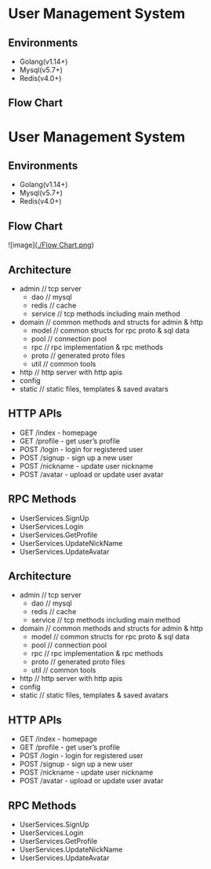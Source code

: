 User Management System
===========================

Environments
------------

* Golang(v1.14+)
* Mysql(v5.7+)
* Redis(v4.0+)

Flow Chart
------------
User Management System
===========================

Environments
------------

* Golang(v1.14+)
* Mysql(v5.7+)
* Redis(v4.0+)

Flow Chart
------------
![image]([./Flow Chart.png](https://github.com/Kartoro/MXCareerGolang-202212/blob/main/docs/UMS/Flow%20Chart.png))

Architecture
------------
- admin // tcp server
  - dao // mysql
  - redis // cache
  - service // tcp methods including main method
- domain // common methods and structs for admin & http 
  - model // common structs for rpc proto & sql data
  - pool // connection pool
  - rpc // rpc implementation & rpc methods
  - proto // generated proto files
  - util // common tools
- http // http server with http apis
- config
- static // static files, templates & saved avatars

HTTP APIs
------------

- GET /index - homepage
- GET /profile - get user’s profile
- POST /login - login for registered user
- POST /signup - sign up a new user
- POST /nickname - update user nickname
- POST /avatar - upload or update user avatar

RPC Methods
------------

- UserServices.SignUp
- UserServices.Login
- UserServices.GetProfile
- UserServices.UpdateNickName
- UserServices.UpdateAvatar

Architecture
------------
- admin // tcp server
  - dao // mysql
  - redis // cache
  - service // tcp methods including main method
- domain // common methods and structs for admin & http 
  - model // common structs for rpc proto & sql data
  - pool // connection pool
  - rpc // rpc implementation & rpc methods
  - proto // generated proto files
  - util // common tools
- http // http server with http apis
- config
- static // static files, templates & saved avatars

HTTP APIs
------------

- GET /index - homepage
- GET /profile - get user’s profile
- POST /login - login for registered user
- POST /signup - sign up a new user
- POST /nickname - update user nickname
- POST /avatar - upload or update user avatar

RPC Methods
------------

- UserServices.SignUp
- UserServices.Login
- UserServices.GetProfile
- UserServices.UpdateNickName
- UserServices.UpdateAvatar
